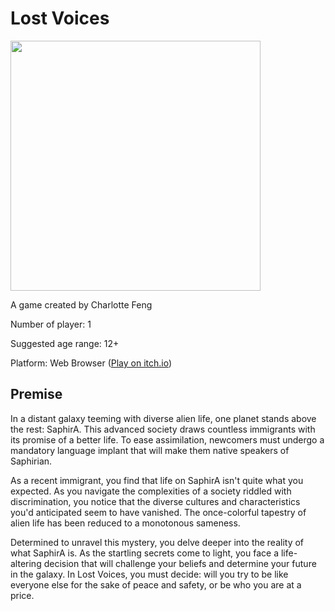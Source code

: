# Lost Voices

<img src="https://mechanicsofmagic.com/wp-content/uploads/2023/03/theme-1.png" width="400" />

A game created by Charlotte Feng

Number of player: 1

Suggested age range: 12+

Platform: Web Browser ([Play on itch.io](https://cfenggames.itch.io/lost-voices))


## Premise

In a distant galaxy teeming with diverse alien life, one planet stands above the rest: SaphirA. This advanced society draws countless immigrants with its promise of a better life. To ease assimilation, newcomers must undergo a mandatory language implant that will make them native speakers of Saphirian.

As a recent immigrant, you find that life on SaphirA isn't quite what you expected. As you navigate the complexities of a society riddled with discrimination, you notice that the diverse cultures and characteristics you'd anticipated seem to have vanished. The once-colorful tapestry of alien life has been reduced to a monotonous sameness.

Determined to unravel this mystery, you delve deeper into the reality of what SaphirA is. As the startling secrets come to light, you face a life-altering decision that will challenge your beliefs and determine your future in the galaxy. In Lost Voices, you must decide: will you try to be like everyone else for the sake of peace and safety, or be who you are at a price.
